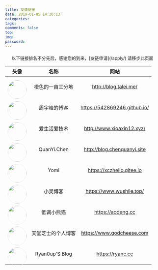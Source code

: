 ```yaml
---
title: 友情链接
date: 2019-01-05 14:30:13
categories:
tags:
comments: false
top:
img:
password:
---
```


<div  class="note default no-icon" style = "position:relative;border-left-color:#FFD306;margin-top:20px"><p align = "center">以下链接排名不分先后，感谢您的到来，[友链申请](/apply/) 请移步此页面</p></div>

头像|名称|网站
:---:|:---:|:-----:
<img src = "http://blog.talei.me/images/avatar.jpg" style = "border-radius:50%;position:relative;top:10px;border: 1px solid #eee;width:60px;">|橙色的一亩三分地|http://blog.talei.me/
<img src = "http://wx1.sinaimg.cn/mw690/006MOU0zgy1g0pkh5ga4dj305k05kglk.jpg" style = "position:relative;top:10px;border-radius:50%;border: 1px solid #eee;width:60px;">|周宇峰的博客|https://542869246.github.io/
<img src = "http://www.xiaoxinyes.club/zhu.jpg" style = "position:relative;top:10px;border-radius:50%;border: 1px solid #eee;width:60px;">|爱生活爱技术|http://www.xioaxin12.xyz/
<img src = "https://thirdqq.qlogo.cn/g?b=sdk&k=GFJ9ZibvSJPwq0UYzErNKPw&s=100&t=1532217473" style = "position:relative;top:10px;border-radius:50%;border: 1px solid #eee;width:60px;">|QuanYi.Chen|http://blog.chenquanyi.site
<img src = "https://xczhello.gitee.io/images/head.jpg" style = "position:relative;top:10px;border-radius:50%;border: 1px solid #eee;width:60px;">|Yomi|https://xczhello.gitee.io
<img src = "https://www.wushile.top/img/author.png" style = "position:relative;top:10px;border-radius:50%;border: 1px solid #eee;width:60px;">|小吴博客|https://www.wushile.top/
<img src = "https://aodeng.cc/upload/2018/10/ddxxm20181104212054985.jpg" style = "position:relative;top:10px;border-radius:50%;border: 1px solid #eee;width:60px;">|低调小熊猫|https://aodeng.cc
<img src = "https://www.godcheese.com/wp-content/themes/Siren-gioov/images/avatar.jpg" style = "position:relative;top:10px;border-radius:50%;border: 1px solid #eee;width:60px;">|天堂芝士的个人博客|https://www.godcheese.com
<img src = "https://q1.qlogo.cn/g?b=qq&nk=709831589&s=5" style = "position:relative;top:10px;border-radius:50%;border: 1px solid #eee;width:60px;">|Ryan0up'S Blog|https://ryanc.cc


